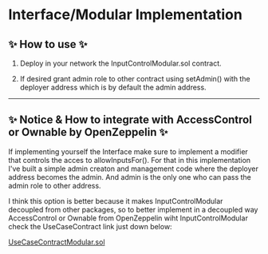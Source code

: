 # Interface/Modular Implementation

## ✨ How to use ✨

1. Deploy in your network the InputControlModular.sol contract.

2. If desired grant admin role to other contract using setAdmin() with
   the deployer address which is by default the admin address.

<hr/>

## ✨ Notice & How to integrate with AccessControl or Ownable by OpenZeppelin ✨

If implementing yourself the Interface make sure to implement a modifier that controls
the acces to allowInputsFor(). For that in this implementation I've built a simple admin
creaton and management code where the deployer address becomes the admin. And admin is
the only one who can pass the admin role to other address.

I think this option is better because it makes InputControlModular decoupled from other packages,
so to better implement in a decoupled way AccessControl or Ownable from OpenZeppelin wiht InputControlModular check
the UseCaseContract link just down below:

[UseCaseContractModular.sol](https://github.com/CarlosAlegreUr/InputControl-SmartContract-Testing/blob/main/contracts/modularVersion/UseCaseContractModular.sol)
